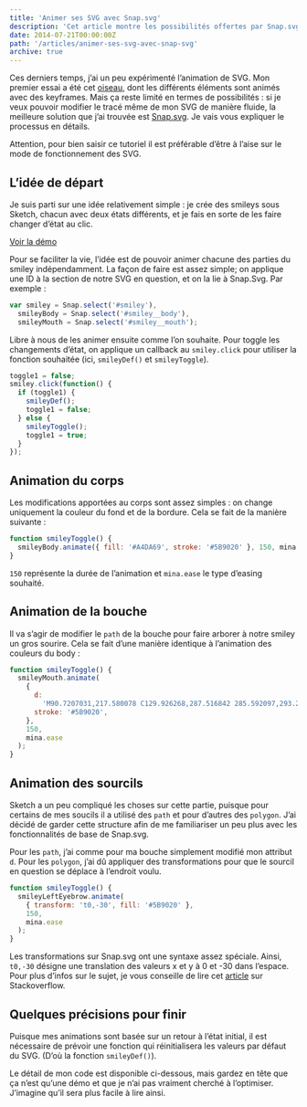 ```yaml
---
title: 'Animer ses SVG avec Snap.svg'
description: 'Cet article montre les possibilités offertes par Snap.svg pour animer sans prise de tête vos SVG de manière convaincante (avec des exemples à l’appui).'
date: 2014-07-21T00:00:00Z
path: '/articles/animer-ses-svg-avec-snap-svg'
archive: true
---
```


Ces derniers temps, j’ai un peu expérimenté l’animation de SVG. Mon premier essai a été cet [oiseau](http://codepen.io/eskiiss/full/kFphn), dont les différents éléments sont animés avec des keyframes. Mais ça reste limité en termes de possibilités : si je veux pouvoir modifier le tracé même de mon SVG de manière fluide, la meilleure solution que j’ai trouvée est [Snap.svg](http://snapsvg.io/). Je vais vous expliquer le processus en détails.

<p class="info">Attention, pour bien saisir ce tutoriel il est préférable d’être à l’aise sur le mode de fonctionnement des SVG.</p>

## L’idée de départ

Je suis parti sur une idée relativement simple : je crée des smileys sous Sketch, chacun avec deux états différents, et je fais en sorte de les faire changer d’état au clic.

[Voir la démo](http://codepen.io/eskiiss/full/gxqsr)

Pour se faciliter la vie, l’idée est de pouvoir animer chacune des parties du smiley indépendamment. La façon de faire est assez simple; on applique une ID à la section de notre SVG en question, et on la lie à Snap.Svg. Par exemple :

```js
var smiley = Snap.select('#smiley'),
  smileyBody = Snap.select('#smiley__body'),
  smileyMouth = Snap.select('#smiley__mouth');
```

Libre à nous de les animer ensuite comme l’on souhaite. Pour toggle les changements d’état, on applique un callback au `smiley.click` pour utiliser la fonction souhaitée (ici, `smileyDef()` et `smileyToggle`).

```js
toggle1 = false;
smiley.click(function() {
  if (toggle1) {
    smileyDef();
    toggle1 = false;
  } else {
    smileyToggle();
    toggle1 = true;
  }
});
```

## Animation du corps

Les modifications apportées au corps sont assez simples : on change uniquement la couleur du fond et de la bordure. Cela se fait de la manière suivante :

```js
function smileyToggle() {
  smileyBody.animate({ fill: '#A4DA69', stroke: '#5B9020' }, 150, mina.ease);
}
```

`150` représente la durée de l’animation et `mina.ease` le type d’easing souhaité.

## Animation de la bouche

Il va s’agir de modifier le `path` de la bouche pour faire arborer à notre smiley un gros sourire. Cela se fait d’une manière identique à l’animation des couleurs du body :

```js
function smileyToggle() {
  smileyMouth.animate(
    {
      d:
        'M90.7207031,217.580078 C129.926268,287.516842 285.592097,293.239314 300.232422,205.320312',
      stroke: '#5B9020',
    },
    150,
    mina.ease
  );
}
```

## Animation des sourcils

Sketch a un peu compliqué les choses sur cette partie, puisque pour certains de mes soucils il a utilisé des `path` et pour d’autres des `polygon`. J’ai décidé de garder cette structure afin de me familiariser un peu plus avec les fonctionnalités de base de Snap.svg.

Pour les `path`, j’ai comme pour ma bouche simplement modifié mon attribut `d`. Pour les `polygon`, j’ai dû appliquer des transformations pour que le sourcil en question se déplace à l’endroit voulu.

```js
function smileyToggle() {
  smileyLeftEyebrow.animate(
    { transform: 't0,-30', fill: '#5B9020' },
    150,
    mina.ease
  );
}
```

Les transformations sur Snap.svg ont une syntaxe assez spéciale. Ainsi, `t0,-30` désigne une translation des valeurs x et y à 0 et -30 dans l’espace. Pour plus d’infos sur le sujet, je vous conseille de lire cet [article](http://stackoverflow.com/questions/20302801/how-do-i-understand-transform-properties-in-snap-svg) sur Stackoverflow.

## Quelques précisions pour finir

Puisque mes animations sont basée sur un retour à l’état initial, il est nécessaire de prévoir une fonction qui réinitialisera les valeurs par défaut du SVG. (D’où la fonction `smileyDef()`).

Le détail de mon code est disponible ci-dessous, mais gardez en tête que ça n’est qu’une démo et que je n’ai pas vraiment cherché à l’optimiser. J’imagine qu’il sera plus facile à lire ainsi.
